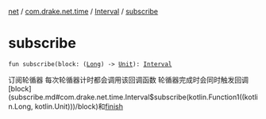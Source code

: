 [net](../../index.md) / [com.drake.net.time](../index.md) / [Interval](index.md) / [subscribe](./subscribe.md)

# subscribe

`fun subscribe(block: (`[`Long`](https://kotlinlang.org/api/latest/jvm/stdlib/kotlin/-long/index.html)`) -> `[`Unit`](https://kotlinlang.org/api/latest/jvm/stdlib/kotlin/-unit/index.html)`): `[`Interval`](index.md)

订阅轮循器
每次轮循器计时都会调用该回调函数
轮循器完成时会同时触发回调[block](subscribe.md#com.drake.net.time.Interval$subscribe(kotlin.Function1((kotlin.Long, kotlin.Unit)))/block)和[finish](finish.md)

